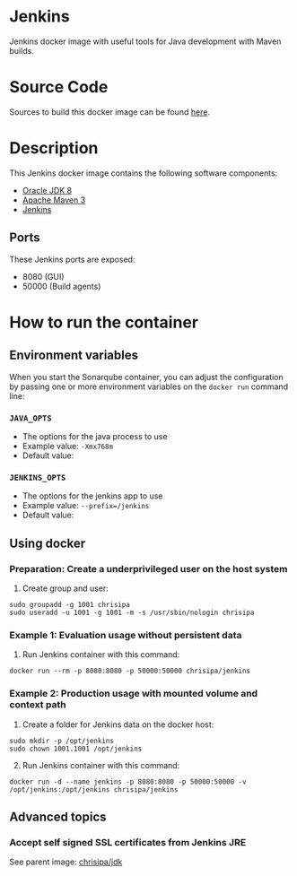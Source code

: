 Jenkins
==============

Jenkins docker image with useful tools for Java development with Maven builds.

# Source Code
Sources to build this docker image can be found [here](https://github.com/chrisipa/docker-library/tree/master/debian-pom/java-pom/jenkins-pom/jenkins).

# Description
This Jenkins docker image contains the following software components:

 - [Oracle JDK 8](http://www.oracle.com/technetwork/java/javase/downloads/jdk8-downloads-2133151.html)
 - [Apache Maven 3](https://maven.apache.org/download.cgi)
 - [Jenkins](https://jenkins-ci.org/)


## Ports
These Jenkins ports are exposed:

  - 8080 (GUI)
  - 50000 (Build agents)


# How to run the container

## Environment variables

When you start the Sonarqube container, you can adjust the configuration by passing one or more environment variables on the `docker run` command line:

### `JAVA_OPTS`

 - The options for the java process to use
 - Example value: `-Xmx768m`
 - Default value: ` `
 
### `JENKINS_OPTS`

 - The options for the jenkins app to use
 - Example value: `--prefix=/jenkins`
 - Default value: ` ` 

## Using docker

### Preparation: Create a underprivileged user on the host system

1. Create group and user:
  ```
  sudo groupadd -g 1001 chrisipa
  sudo useradd -u 1001 -g 1001 -m -s /usr/sbin/nologin chrisipa
  ```  

### Example 1: Evaluation usage without persistent data

1. Run Jenkins container with this command:
  ```
  docker run --rm -p 8080:8080 -p 50000:50000 chrisipa/jenkins
  ```

### Example 2: Production usage with mounted volume and context path

1. Create a folder for Jenkins data on the docker host:
  ```
  sudo mkdir -p /opt/jenkins
  sudo chown 1001.1001 /opt/jenkins
  ```

2. Run Jenkins container with this command:
  ```
docker run -d --name jenkins -p 8080:8080 -p 50000:50000 -v /opt/jenkins:/opt/jenkins chrisipa/jenkins
  ```

## Advanced topics

### Accept self signed SSL certificates from Jenkins JRE

See parent image: [chrisipa/jdk](https://github.com/chrisipa/docker-library/tree/master/debian-pom/java-pom/jdk#accept-self-signed-ssl-certificates-from-jre)
